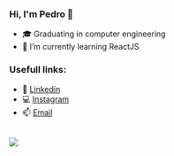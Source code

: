 ### Hi, I'm Pedro 👋

- 🎓 Graduating in computer engineering
- 🎯 I’m currently learning ReactJS




### Usefull links:
- 💼 <a href="https://www.linkedin.com/in/pedronielson/">Linkedin</a>
- 💻 <a href="https://www.instagram.com/pedronielson_/">Instagram</a>
- 📫 <a href="mailto:pedronielson@gmail.com">Email</a>

<br>

<img src="https://github-readme-stats.vercel.app/api?username=pedroNielson&&show_icons=true&title_color=ffffff&icon_color=bb2acf&text_color=daf7dc&bg_color=151515">


